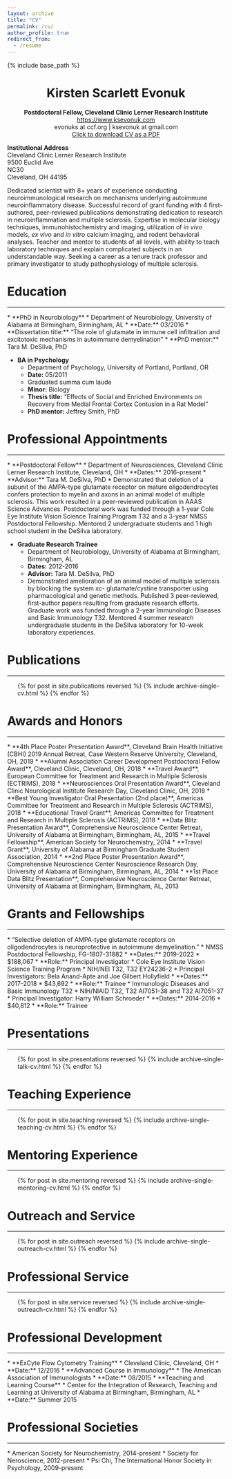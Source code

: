 ```yaml
---
layout: archive
title: "CV"
permalink: /cv/
author_profile: true
redirect_from:
  - /resume
---
```


{% include base_path %}


<h1 class="western" align="center"><b>Kirsten Scarlett Evonuk</b></h1>
<center><b>Postdoctoral Fellow, Cleveland Clinic Lerner Research Institute</b>
<br><a href="https://www.ksevonuk.com">https://www.ksevonuk.com</a>
<br>evonuks at ccf.org | ksevonuk at gmail.com
<br><a href="https://ksevonuk.github.io/files/KSE_CV_2-8-2020_site.pdf" target="_blank">Click to download CV as a PDF</a></center>
<p><b>Institutional Address</b>
<br>Cleveland Clinic Lerner Research Institute
<br>9500 Euclid Ave
<br>NC30
<br>Cleveland, OH 44195</p>

Dedicated scientist with 8+ years of experience conducting neuroimmunological research on mechanisms underlying autoimmune neuroinflammatory disease. Successful record of grant funding with 4 first-authored, peer-reviewed publications demonstrating dedication to research in neuroinflammation and multiple sclerosis. Expertise in molecular biology techniques, immunohistochemistry and imaging, utilization of <i>in vivo</i> models, <i>ex vivo</i> and <i>in vitro</i> calcium imaging, and rodent behavioral analyses. Teacher and mentor to students of all levels, with ability to teach laboratory techniques and explain complicated subjects in an understandable way. Seeking a career as a tenure track professor and primary investigator to study pathophysiology of multiple sclerosis.


Education
======
<hr>
  * **PhD in Neurobiology**
      * Department of Neurobiology, University of Alabama at Birmingham, Birmingham, AL
      * **Date:** 03/2016
      * **Dissertation title:** “The role of glutamate in immune cell infiltration and excitotoxic mechanisms in autoimmune demyelination”
      * **PhD mentor:** Tara M. DeSilva, PhD
	  

  * **BA in Psychology**
      * Department of Psychology, University of Portland, Portland, OR
      * **Date:** 05/2011
	  * Graduated summa cum laude
	  * **Minor:** Biology
      * **Thesis title:** “Effects of Social and Enriched Environments on Recovery from Medial Frontal Cortex Contusion in a Rat Model”
      * **PhD mentor:** Jeffrey Smith, PhD


Professional Appointments
======
<hr>
  * **Postdoctoral Fellow**
      * Department of Neurosciences, Cleveland Clinic Lerner Research Institute, Cleveland, OH
	  * **Dates:** 2016-present
      * **Advisor:** Tara M. DeSilva, PhD
	  * Demonstrated that deletion of a subunit of the AMPA-type glutamate receptor on mature oligodendrocytes confers protection to myelin and axons in an animal model of multiple sclerosis. This work resulted in a peer-reviewed publication in AAAS Science Advances. Postdoctoral work was funded through a 1-year Cole Eye Institute Vision Science Training Program T32 and a 3-year NMSS Postdoctoral Fellowship. Mentored 2 undergraduate students and 1 high school student in the DeSilva laboratory.

  * **Graduate Research Trainee**
      * Department of Neurobiology, University of Alabama at Birmingham, Birmingham, AL
	  * **Dates:** 2012-2016
      * **Advisor:** Tara M. DeSilva, PhD
	  * Demonstrated amelioration of an animal model of multiple sclerosis by blocking the system xc- glutamate/cystine transporter using pharmacological and genetic methods. Published 3 peer-reviewed, first-author papers resulting from graduate research efforts. Graduate work was funded through a 2-year Immunologic Diseases and Basic Immunology T32. Mentored 4 summer research undergraduate students in the DeSilva laboratory for 10-week laboratory experiences.


Publications
======
<hr>
  <ul>{% for post in site.publications reversed %}
    {% include archive-single-cv.html %}
  {% endfor %}</ul>
  
  
Awards and Honors
======
<hr>
   * **4th Place Poster Presentation Award**, Cleveland Brain Health Initiative (CBHI) 2019 Annual Retreat, Case Western Reserve University, Cleveland, OH, 2019
   * **Alumni Association Career Development Postdoctoral Fellow Award**, Cleveland Clinic, Cleveland, OH, 2018
   * **Travel Award**, European Committee for Treatment and Research in Multiple Sclerosis (ECTRIMS), 2018
   * **Neurosciences Oral Presentation Award**, Cleveland Clinic Neurological Institute Research Day, Cleveland Clinic, OH, 2018
   * **Best Young Investigator Oral Presentation (2nd place)**, Americas Committee for Treatment and Research in Multiple Sclerosis (ACTRIMS), 2018
   * **Educational Travel Grant**, Americas Committee for Treatment and Research in Multiple Sclerosis (ACTRIMS), 2018
   * **Data Blitz Presentation Award**, Comprehensive Neuroscience Center Retreat, University of Alabama at Birmingham, Birmingham, AL, 2015
   * **Travel Fellowship**, American Society for Neurochemistry, 2014
   * **Travel Grant**, University of Alabama at Birmingham Graduate Student Association, 2014
   * **2nd Place Poster Presentation Award**, Comprehensive Neuroscience Center Neuroscience Research Day, University of Alabama at Birmingham, Birmingham, AL, 2014
   * **1st Place Data Blitz Presentation**, Comprehensive Neuroscience Center Retreat, University of Alabama at Birmingham, Birmingham, AL, 2013
   
   
Grants and Fellowships
======
<hr>
  * “Selective deletion of AMPA-type glutamate receptors on oligodendrocytes is neuroprotective in autoimmune demyelination.”
      * NMSS Postdoctoral Fellowship, FG-1807-31882
	  * **Dates:** 2019-2022
      * $188,067
	  * **Role:** Principal Investigator
  * Cole Eye Institute Vision Science Training Program
      * NIH/NEI T32, T32 EY24236-2
	  * Principal Investigators: Bela Anand-Apte and Joe Gilbert Hollyfield
	  * **Dates:** 2017-2018
      * $43,692
	  * **Role:** Trainee
  * Immunologic Diseases and Basic Immunology T32
      * NIH/NIAID T32, T32 AI7051-38 and T32 AI7051-37
	  * Principal Investigator: Harry William Schroeder
	  * **Dates:** 2014-2016
      * $40,812
	  * **Role:** Trainee

   
Presentations
======
<hr>
  <ul>{% for post in site.presentations reversed %}
    {% include archive-single-talk-cv.html %}
  {% endfor %}</ul>
  

Teaching Experience
======
<hr>
  <ul>{% for post in site.teaching reversed %}
    {% include archive-single-teaching-cv.html %}
  {% endfor %}</ul>


Mentoring Experience
======
<hr>
  <ul>{% for post in site.mentoring reversed %}
    {% include archive-single-mentoring-cv.html %}
  {% endfor %}</ul>
  
  
Outreach and Service
======
<hr>
  <ul>{% for post in site.outreach reversed %}
    {% include archive-single-outreach-cv.html %}
  {% endfor %}</ul>


Professional Service
======
<hr>
  <ul>{% for post in site.service reversed %}
    {% include archive-single-outreach-cv.html %}
  {% endfor %}</ul>
  

Professional Development
======
<hr>
  * **ExCyte Flow Cytometry Training**
      * Cleveland Clinic, Cleveland, OH
	  * **Date:** 12/2016
  * **Advanced Course in Immunology**
      * The American Association of Immunologists
	  * **Date:** 08/2015
  * **Teaching and Learning Course**
      * Center for the Integration of Research, Teaching and Learning at University of Alabama at Birmingham, Birmingham, AL
	  * **Date:** Summer 2015
	  
	  
Professional Societies
======
<hr>
  * American Society for Neurochemistry, 2014-present
  * Society for Neroscience, 2012-present
  * Psi Chi, The International Honor Society in Psychology, 2009-present